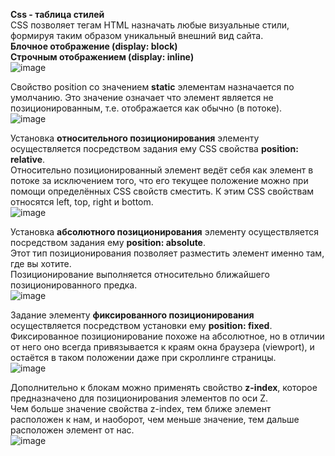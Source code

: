 **Css - таблица стилей**  
CSS позволяет тегам HTML назначать любые визуальные стили, формируя таким образом уникальный внешний вид сайта.  
**Блочное отображение (display: block)**  
**Строчным отображением (display: inline)**  
![image](https://github.com/artemyarik/js_specification-practice/assets/86915417/1f79fc7e-1d6f-4f8b-ad11-5ef170f35042)  

Свойство position со значением **static** элементам назначается по умолчанию. Это значение означает что элемент является не позиционированным, т.е. отображается как обычно (в потоке).  
![image](https://github.com/artemyarik/js_specification-practice/assets/86915417/a26752d5-4852-4dc0-b95f-b02c2c8eaea4)  

Установка **относительного позиционирования** элементу осуществляется посредством задания ему CSS свойства **position: relative**.  
Относительно позиционированный элемент ведёт себя как элемент в потоке за исключением того, что его текущее положение можно при помощи определённых CSS свойств сместить. К этим CSS свойствам относятся left, top, right и bottom.  
![image](https://github.com/artemyarik/js_specification-practice/assets/86915417/1bc8be1d-09a9-4f1c-9a12-1df6b7ce8337)  

Установка **абсолютного позиционирования** элементу осуществляется посредством задания ему **position: absolute**.  
Этот тип позиционирования позволяет разместить элемент именно там, где вы хотите.  
Позиционирование выполняется относительно ближайшего позиционированного предка.  
![image](https://github.com/artemyarik/js_specification-practice/assets/86915417/1d4b1831-0d77-4824-8736-2833d70c9c75)  

Задание элементу **фиксированного позиционирования** осуществляется посредством установки ему **position: fixed**.  
Фиксированное позиционирование похоже на абсолютное, но в отличии от него оно всегда привязывается к краям окна браузера (viewport), и остаётся в таком положении даже при скроллинге страницы.  
![image](https://github.com/artemyarik/js_specification-practice/assets/86915417/95a3fe3b-d840-4a09-a156-524522f6b3ca)  

Дополнительно к блокам можно применять свойство **z-index**, которое предназначено для позиционирования элементов по оси Z.  
Чем больше значение свойства z-index, тем ближе элемент расположен к нам, и наоборот, чем меньше значение, тем дальше расположен элемент от нас.  
![image](https://github.com/artemyarik/js_specification-practice/assets/86915417/0e43b612-1046-433d-afc1-f243abfddcca)









